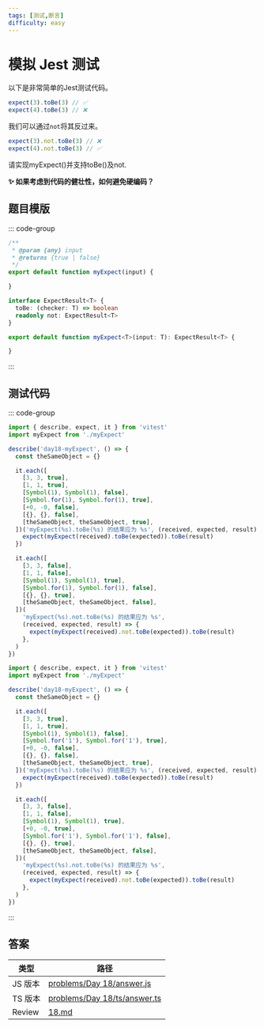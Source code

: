 ```yaml
---
tags: [测试,断言]
difficulty: easy
---
```


# 模拟 Jest 测试

以下是非常简单的Jest测试代码。

```js
expect(3).toBe(3) // ✅
expect(4).toBe(3) // ❌
```

我们可以通过`not`将其反过来。

```js
expect(3).not.toBe(3) // ❌
expect(4).not.toBe(3) // ✅
```

请实现myExpect()并支持toBe()及not.

**✨ 如果考虑到代码的健壮性，如何避免硬编码？**

## 题目模版

::: code-group

```js [myExpect.js]
/**
 * @param {any} input
 * @returns {true | false}
 */
export default function myExpect(input) {

}
```

```ts [myExpect.ts]
interface ExpectResult<T> {
  toBe: (checker: T) => boolean
  readonly not: ExpectResult<T>
}

export default function myExpect<T>(input: T): ExpectResult<T> {

}
```

:::

## 测试代码

::: code-group

```js [myExpect.spec.js]
import { describe, expect, it } from 'vitest'
import myExpect from './myExpect'

describe('day18-myExpect', () => {
  const theSameObject = {}

  it.each([
    [3, 3, true],
    [1, 1, true],
    [Symbol(1), Symbol(1), false],
    [Symbol.for(1), Symbol.for(1), true],
    [+0, -0, false],
    [{}, {}, false],
    [theSameObject, theSameObject, true],
  ])('myExpect(%s).toBe(%s) 的结果应为 %s', (received, expected, result) => {
    expect(myExpect(received).toBe(expected)).toBe(result)
  })

  it.each([
    [3, 3, false],
    [1, 1, false],
    [Symbol(1), Symbol(1), true],
    [Symbol.for(1), Symbol.for(1), false],
    [{}, {}, true],
    [theSameObject, theSameObject, false],
  ])(
    'myExpect(%s).not.toBe(%s) 的结果应为 %s',
    (received, expected, result) => {
      expect(myExpect(received).not.toBe(expected)).toBe(result)
    },
  )
})
```

```ts [myExpect.spec.ts]
import { describe, expect, it } from 'vitest'
import myExpect from './myExpect'

describe('day18-myExpect', () => {
  const theSameObject = {}

  it.each([
    [3, 3, true],
    [1, 1, true],
    [Symbol(1), Symbol(1), false],
    [Symbol.for('1'), Symbol.for('1'), true],
    [+0, -0, false],
    [{}, {}, false],
    [theSameObject, theSameObject, true],
  ])('myExpect(%s).toBe(%s) 的结果应为 %s', (received, expected, result) => {
    expect(myExpect(received).toBe(expected)).toBe(result)
  })

  it.each([
    [3, 3, false],
    [1, 1, false],
    [Symbol(1), Symbol(1), true],
    [+0, -0, true],
    [Symbol.for('1'), Symbol.for('1'), false],
    [{}, {}, true],
    [theSameObject, theSameObject, false],
  ])(
    'myExpect(%s).not.toBe(%s) 的结果应为 %s',
    (received, expected, result) => {
      expect(myExpect(received).not.toBe(expected)).toBe(result)
    },
  )
})
```

:::

## 答案

| 类型    | 路径                                                                                                                                    |
| ------- | --------------------------------------------------------------------------------------------------------------------------------------- |
| JS 版本 | [problems/Day 18/answer.js](https://github.com/506-FETL/one-question-per-day/blob/main/packages/problems/base/Day%2018/answer.js)       |
| TS 版本 | [problems/Day 18/ts/answer.ts](https://github.com/506-FETL/one-question-per-day/blob/main/packages/problems/base/Day%2018/ts/answer.ts) |
| Review  | [18.md](/review/base/18)                                                                                                                     |
